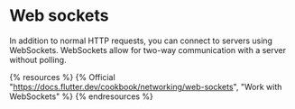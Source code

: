 # Web sockets

In addition to normal HTTP requests, you can connect to servers using WebSockets. WebSockets allow for two-way communication with a server without polling.

{% resources %}
  {% Official "https://docs.flutter.dev/cookbook/networking/web-sockets", "Work with WebSockets" %}
{% endresources %}
